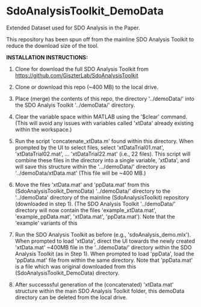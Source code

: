# SdoAnalysisToolkit_DemoData
Extended Dataset used for SDO Analysis in the Paper.

This repository has been spun off from the mainline SDO Analysis Toolkit to reduce the download size of the tool. 

**INSTALLATION INSTRUCTIONS:** 

1. Clone for download the full SDO Analysis Toolkit from https://github.com/GiszterLab/SdoAnalysisToolkit

2. Clone or download this repo (~400 MB) to the local drive. 

3. Place (merge) the contents of this repo, the directory '../demoData/' into the SDO Analyis Toolkit '../demoData/' directory.

4. Clear the variable space within MATLAB using the '$clear' command. (This will avoid any issues with variables called 'xtData' already existing within the workspace.)

5. Run the script 'concatenate_xtData.m' found within this directory. When prompted by the UI to select files, select 'xtDataTrial01.mat', 'xtDataTrial02.mat', ... 'xtDataTrial22.mat' (i.e., 22 files). This script will combine these files in the directory into a single variable, 'xtData', and will save this structure within the '.../demoData/' directory as '../demoData/xtData.mat' (This file will be ~400 MB.)

6. Move the files 'xtData.mat' and 'ppData.mat' from this (SdoAnalysisToolkit_DemoData) '../demoData/' directory to the '../demoData' directory of the mainline (SdoAnalysisToolkit) repository (downloaded in step 1). (The SDO Analysis Toolkit '../demoData/' directory will now contain the files 'example_xtData.mat', 'example_ppData.mat', 'xtData.mat', 'ppData.mat'). Note that the 'example' variants of this 

8. Run the SDO Analysis Toolkit as before (e.g., 'sdoAnalysis_demo.mlx'). When prompted to load 'xtData', direct the UI towards the newly created 'xtData.mat' ~400MB file in the '../demoData/' directory within the SDO Analysis Toolkit (as in Step 1). When prompted to load 'ppData', load the 'ppData.mat' file from within the same directory. Note that 'ppData.mat' is a file which was original downloaded from this (SdoAnalysisToolkit_DemoData) directory.

9. After successsful generation of the (concatenated) 'xtData.mat' structure within the main SDO Analysis Toolkit folder, this demoData directory can be deleted from the local drive. 
